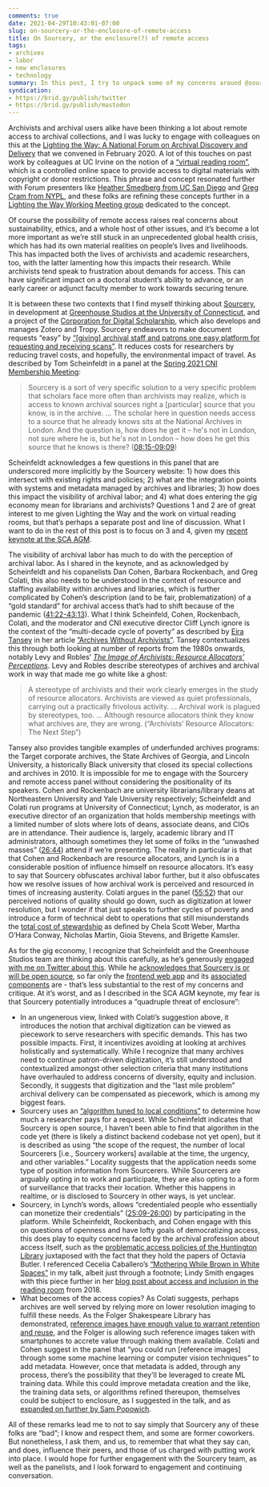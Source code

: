 ```yaml
---
comments: true
date: 2021-04-29T10:43:01-07:00
slug: on-sourcery-or-the-enclosure-of-remote-access
title: On Sourcery, or the enclosure(?) of remote access
tags:
- archives
- labor
- new enclosures
- technology
summary: In this post, I try to unpack some of my concerns around @sourcery\_app as raised in my @calarchivists keynote, and how they relate to the visibility of archival labor, austerity, and enclosure.
syndication:
- https://brid.gy/publish/twitter
- https://brid.gy/publish/mastodon
---
```


Archivists and archival users alike have been thinking a lot about remote access to archival collections, and I was lucky to engage with colleagues on this at the [Lighting the Way: A National Forum on Archival Discovery and Delivery][1] that we convened in February 2020. A lot of this touches on past work by colleagues at UC Irvine on the notion of a [“virtual reading room”][2], which is a controlled online space to provide access to digital materials with copyright or donor restrictions. This phrase and concept resonated further with Forum presenters like [Heather Smedberg from UC San Diego][3] and [Greg Cram from NYPL][4], and these folks are refining these concepts further in a [Lighting the Way Working Meeting group][5] dedicated to the concept.

Of course the possibility of remote access raises real concerns about sustainability, ethics, and a whole host of other issues, and it’s become a lot more important as we’re still stuck in an unprecedented global health crisis, which has had its own material realities on people’s lives and livelihoods. This has impacted both the lives of archivists and academic researchers, too, with the latter lamenting how this impacts their research. While archivists tend speak to frustration about demands for access. This can have significant impact on a doctoral student’s ability to advance, or an early career or adjunct faculty member to work towards securing tenure.

It is between these two contexts that I find myself thinking about [Sourcery][6], in development at [Greenhouse Studios at the University of Connecticut][7], and a project of the [Corporation for Digital Scholarship][8], which also develops and manages Zotero and Tropy. Sourcery endeavors to make document requests “easy” by [“[giving] archival staff and patrons one easy platform for requesting and receiving scans”][9]. It reduces costs for researchers by reducing travel costs, and hopefully, the environmental impact of travel. As described by Tom Scheinfeldt in a panel at the [Spring 2021 CNI Membership Meeting][10]:

> Sourcery is a sort of very specific solution to a very specific problem that scholars face more often than archivists may realize, which is access to known archival sources right a [particular] source that you know, is in the archive. … The scholar here in question needs access to a source that he already knows sits at the National Archives in London. And the question is, how does he get it –  he's not in London, not sure where he is, but he's not in London – how does he get this source that he knows is there? ([08:15-09:09][11])

Scheinfeldt acknowledges a few questions in this panel that are underscored more implicitly by the Sourcery website: 1) how does this intersect with existing rights and policies; 2) what are the integration points with systems and metadata managed by archives and libraries; 3) how does this impact the visibility of archival labor; and 4) what does entering the gig economy mean for librarians and archivists? Questions 1 and 2 are of great interest to me given Lighting the Way and the work on virtual reading rooms, but that’s perhaps a separate post and line of discussion. What I want to do in the rest of this post is to focus on 3 and 4, given my [recent keynote at the SCA AGM][12].

The visibility of archival labor has much to do with the perception of archival labor. As I shared in the keynote, and as acknowledged by Scheinfeldt and his copanelists Dan Cohen, Barbara Rockenbach, and Greg Colati, this also needs to be understood in the context of resource and staffing availability within archives and libraries, which is further complicated by Cohen’s description (and to be fair, problematization) of a “gold standard” for archival access that’s had to shift because of the pandemic ([41:22-43:13][13]). What I think Scheinfeld, Cohen, Rockenbach, Colati, and the moderator and CNI executive director Cliff Lynch ignore is the context of the “multi-decade cycle of poverty” as described by [Eira Tansey][14] in her article [”Archives Without Archivists”][15]. Tansey contextualizes this through both looking at number of reports from the 1980s onwards, notably Levy and Robles’ [_The Image of Archivists: Resource Allocators’ Perceptions_][16]. Levy and Robles describe stereotypes of archives and archival work in way that made me go white like a ghost:

> A stereotype of archivists and their work clearly emerges in the study of resource allocators. Archivists are viewed as quiet professionals, carrying out a practically frivolous activity. … Archival work is plagued by stereotypes, too. … Although resource allocators think they know what archives are, they are wrong. (“Archivists’ Resource Allocators: The Next Step”)

Tansey also provides tangible examples of underfunded archives programs: the Target corporate archives, the State Archives of Georgia, and Lincoln University, a historically Black university that closed its special collections and archives in 2010. It is impossible for me to engage with the Sourcery and remote access panel without considering the positionality of its speakers. Cohen and Rockenbach are university librarians/library deans at Northeastern University and Yale University respectively; Scheinfeldt and Colati run programs at University of Connecticut; Lynch, as moderator, is an executive director of an organization that holds membership meetings with a limited number of slots where lots of deans, associate deans, and CIOs are in attendance. Their audience is, largely, academic library and IT administrators, although sometimes they let some of folks in the “unwashed masses” ([26:44][17]) attend if we’re presenting. The reality in particular is that that Cohen and Rockenbach are resource allocators, and Lynch is in a considerable position of influence himself on resource allocators. It’s easy to say that Sourcery obfuscates archival labor further, but it also obfuscates how we resolve issues of how archival work is perceived and resourced in times of increasing austerity. Colati argues in the panel ([55:52][18]) that our perceived notions of quality should go down, such as digitization at lower resolution, but I wonder if that just speaks to further cycles of poverty and introduce a form of technical debt to operations that still misunderstands the [total cost of stewardship][19] as defined by Chela Scott Weber, Martha O’Hara Conway, Nicholas Martin, Gioia Stevens, and Brigette Kamsler.

As for the gig economy, I recognize that Scheinfeldt and the Greenhouse Studios team are thinking about this carefully, as he’s generously [engaged with me on Twitter about this][20]. While he [acknowledges that Sourcery is or will be open source][21], so far only the [frontend web app][22] and its [associated components][23] are - that’s less substantial to the rest of my concerns and critique. At it’s worst, and as I described in the SCA AGM keynote, my fear is that Sourcery potentially introduces a “quadruple threat of enclosure”:

* In an ungenerous view, linked with Colati’s suggestion above, it introduces the notion that archival digitization can be viewed as piecework to serve researchers with specific demands. This has two possible impacts. First, it incentivizes avoiding at looking at archives holistically and systematically. While I recognize that many archives need to continue patron-driven digitization, it’s still understood and contextualized amongst other selection criteria that many institutions have overhauled to address concerns of diversity, equity and inclusion. Secondly, it suggests that digitization and the “last mile problem” archival delivery can be compensated as piecework, which is among my biggest fears.
* Sourcery uses an [“algorithm tuned to local conditions”][24] to determine how much a researcher pays for a request. While Scheinfeldt indicates that Sourcery is open source, I haven’t been able to find that algorithm in the code yet (there is likely a distinct backend codebase not yet open), but it is described as using “the scope of the request, the number of local Sourcerers [i.e., Sourcery workers] available at the time, the urgency, and other variables.” Locality suggests that the application needs some type of position information from Sourcerers. While Sourcerers are arguably opting in to work and participate, they are also opting to a form of surveillance that tracks their location. Whether this happens in realtime, or is disclosed to Sourcery in other ways, is yet unclear.
* Sourcery, in Lynch’s words, allows “credentialed people who essentially can monetize their credentials” ([25:09-26:00][25]) by participating in the platform. While Scheinfeldt, Rockenbach, and Cohen engage with this on questions of openness and have lofty goals of democratizing access, this does play to equity concerns faced by the archival profession about access itself, such as the [problematic access policies of the Huntington Library][26] juxtaposed with the fact that they hold the papers of Octavia Butler. I referenced Cecelia Caballero’s [“Mothering While Brown in White Spaces”][27] in my talk, albeit just through a footnote; Lindy Smith engages with this piece further in her [blog post about access and inclusion in the reading room][28] from 2018.
* What becomes of the access copies? As Colati suggests, perhaps archives are well served by relying more on lower resolution imaging to fulfill these needs. As the Folger Shakespeare Library has demonstrated, [reference images have enough value to warrant retention and reuse][29], and the Folger is allowing such reference images taken with smartphones to accrete value through making them available. Colati and Cohen suggest in the panel that “you could run [reference images] through some some machine learning or computer vision techniques” to add metadata. However, once that metadata is added, through any process, there’s the possibility that they’ll be leveraged to create ML training data. While this could improve metadata creation and the like, the training data sets, or algorithms refined thereupon, themselves could be subject to enclosure, as I suggested in the talk, and as [expanded on further by Sam Popowich][30].

All of these remarks lead me to not to say simply that Sourcery any of these folks are “bad”; I know and respect them, and some are former coworkers. But nonetheless, I ask them, and us, to remember that what they say can, and does, influence their peers, and those of us charged with putting work into place. I would hope for further engagement with the Sourcery team, as well as the panelists, and I look forward to engagement and continuing conversation.

[1]:	https://library.stanford.edu/projects/lightingtheway/forum-february-2020
[2]:	https://saaers.wordpress.com/2016/02/11/born-digital-and-in-the-virtual-reading-room/
[3]:	https://purl.stanford.edu/rz180xn4072
[4]:	https://purl.stanford.edu/yv187wv5370
[5]:	https://library.stanford.edu/blogs/stanford-libraries-blog/2021/04/launching-lighting-way-working-meeting
[6]:	https://sourceryapp.org/
[7]:	https://greenhousestudios.uconn.edu/
[8]:	https://digitalscholar.org/
[9]:	https://web.archive.org/web/20210429153243if_/https://sourceryapp.org/
[10]:	https://vimeo.com/533208891
[11]:	https://vimeo.com/533208891#t=8m15s
[12]:	https://matienzo.org/2021/119/apz/
[13]:	https://vimeo.com/533208891#t=41m22s
[14]:	https://eiratansey.com/
[15]:	https://doi.org/10.7945/C2GW2F
[16]:	https://catalog.hathitrust.org/Record/004031185
[17]:	https://vimeo.com/533208891#t=26m44s
[18]:	https://vimeo.com/533208891#t=55m52s
[19]:	https://doi.org/10.25333/zbh0-a044
[20]:	https://twitter.com/foundhistory/status/1387792113023209484
[21]:	https://twitter.com/foundhistory/status/13877874087966965
[22]:	https://github.com/GreenhouseStudios/sourcery-web-app
[23]:	https://github.com/GreenhouseStudios/sourcery-components
[24]:	http://web.archive.org/web/20210429164937/https://sourceryapp.org/about
[25]:	https://vimeo.com/533208891#t=25m09s
[26]:	http://web.archive.org/web/20200423050559/https://www.huntington.org/become-reader
[27]:	https://www.chicanamotherwork.com/single-post/2017/08/23/mothering-while-brown-in-white-spaces-or-when-i-took-my-son-to-octavia-butler-s-exhibit
[28]:	https://issuesandadvocacy.wordpress.com/2018/05/04/archivists-on-the-issues-access-and-inclusion-in-the-reading-room/
[29]:	https://collation.folger.edu/2020/10/reference-image-collection/
[30]:	https://doi.org/10.7939/r3-bh46-qb62